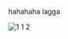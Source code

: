 hahahaha lagga

![1 1 2](https://github.com/techLength/Benchy/assets/149573417/a57e4768-c1e4-4734-9f89-ebb5f96cdd15)
